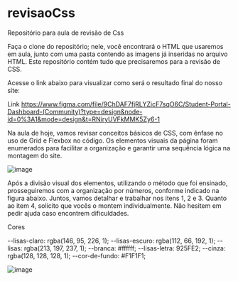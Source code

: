 # revisaoCss
Repositório para aula de revisão de Css

Faça o clone do repositório; nele, você encontrará o HTML que usaremos em aula, junto com uma pasta contendo as imagens já inseridas no arquivo HTML. Este repositório contém tudo que precisaremos para a revisão de CSS.

Acesse o link abaixo para visualizar como será o resultado final do nosso site:

Link https://www.figma.com/file/9ChDAF7fjRLYZicF7sqO6C/Student-Portal-Dashboard-(Community)?type=design&node-id=0%3A1&mode=design&t=RNiryUVFkMMK5Zy6-1 

Na aula de hoje, vamos revisar conceitos básicos de CSS, com ênfase no uso de Grid e Flexbox no código. Os elementos visuais da página foram enumerados para facilitar a organização e garantir uma sequência lógica na montagem do site.

![image](https://github.com/PaulaRabelo/revisaoCss/assets/88298525/f5dbba88-cd39-48b0-ad49-eb70e3392741)

Após a divisão visual dos elementos, utilizando o método que foi ensinado, prosseguiremos com a organização por números, conforme indicado na figura abaixo. Juntos, vamos detalhar e trabalhar nos itens 1, 2 e 3.
Quanto ao item 4, solicito que vocês o montem individualmente. Não hesitem em pedir ajuda caso encontrem dificuldades.

Cores

 --lisas-claro: rgba(146, 95, 226, 1);
    --lisas-escuro: rgba(112, 66, 192, 1);
    --lisas: rgba(213, 197, 237, 1);
    --branca: #ffffff;
    --lisas-letra: 925FE2;
    --cinza: rgba(128, 128, 128, 1);
    --cor-de-fundo: #F1F1F1;

![image](https://github.com/PaulaRabelo/revisaoCss/assets/88298525/54cf0511-990e-45be-b4c4-9aa003077401)








